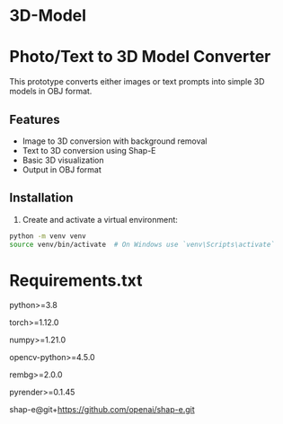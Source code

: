 # 3D-Model

# Photo/Text to 3D Model Converter

This prototype converts either images or text prompts into simple 3D models in OBJ format.

## Features
- Image to 3D conversion with background removal
- Text to 3D conversion using Shap-E
- Basic 3D visualization
- Output in OBJ format

## Installation

1. Create and activate a virtual environment:
```bash
python -m venv venv
source venv/bin/activate  # On Windows use `venv\Scripts\activate`
```

# Requirements.txt

python>=3.8

torch>=1.12.0

numpy>=1.21.0

opencv-python>=4.5.0

rembg>=2.0.0

pyrender>=0.1.45

shap-e@git+https://github.com/openai/shap-e.git
